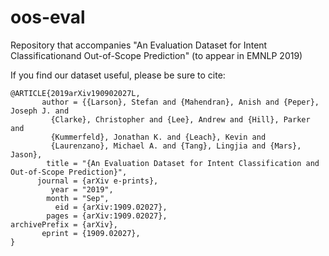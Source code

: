 # oos-eval
Repository that accompanies "An Evaluation Dataset for Intent Classificationand Out-of-Scope Prediction" (to appear in EMNLP 2019)

If you find our dataset useful, please be sure to cite:

```
@ARTICLE{2019arXiv190902027L,
       author = {{Larson}, Stefan and {Mahendran}, Anish and {Peper}, Joseph J. and
         {Clarke}, Christopher and {Lee}, Andrew and {Hill}, Parker and
         {Kummerfeld}, Jonathan K. and {Leach}, Kevin and
         {Laurenzano}, Michael A. and {Tang}, Lingjia and {Mars}, Jason},
        title = "{An Evaluation Dataset for Intent Classification and Out-of-Scope Prediction}",
      journal = {arXiv e-prints},
         year = "2019",
        month = "Sep",
          eid = {arXiv:1909.02027},
        pages = {arXiv:1909.02027},
archivePrefix = {arXiv},
       eprint = {1909.02027},
}
```
